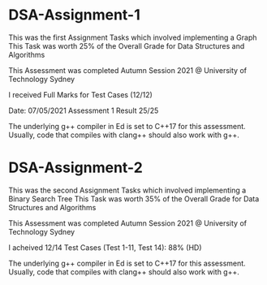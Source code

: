 # DSA-Assignment-1

This was the first Assignment Tasks which involved implementing a Graph 
This Task was worth 25% of the Overall Grade for Data Structures and Algorithms

This Assessment was completed Autumn Session 2021 @ University of Technology Sydney

I received Full Marks for Test Cases (12/12)

Date: 07/05/2021
Assessment 1 Result 25/25

The underlying g++ compiler in Ed is set to C++17 for this assessment. Usually, code that compiles with clang++ should also work with g++.


# DSA-Assignment-2

This was the second Assignment Tasks which involved implementing a Binary Search Tree 
This Task was worth 35% of the Overall Grade for Data Structures and Algorithms

This Assessment was completed Autumn Session 2021 @ University of Technology Sydney

I acheived 12/14 Test Cases (Test 1-11, Test 14): 88% (HD)

The underlying g++ compiler in Ed is set to C++17 for this assessment. Usually, code that compiles with clang++ should also work with g++.

